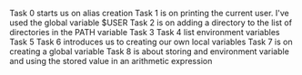 Task 0 starts us on alias creation
Task 1 is on printing the current user. I've used the global variable $USER
Task 2 is on adding a directory to the list of directories in the PATH variable
Task 3
Task 4 list environment variables
Task 5
Task 6 introduces us to creating our own local variables
Task 7 is on creating a global variable
Task 8 is about storing and environment variable and using the stored value in an arithmetic expression

